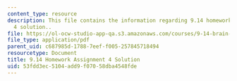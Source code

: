 ```yaml
---
content_type: resource
description: This file contains the information regarding 9.14 homework assignment
  4 solution..
file: https://ol-ocw-studio-app-qa.s3.amazonaws.com/courses/9-14-brain-structure-and-its-origins-spring-2014/53fdd3ec5104add9f07058dba4548fde_MIT9_14S14_Homework4Sol.pdf
file_type: application/pdf
parent_uid: c687985d-1788-7eef-f005-257845718494
resourcetype: Document
title: 9.14 Homework Assignment 4 Solution
uid: 53fdd3ec-5104-add9-f070-58dba4548fde
---
```

